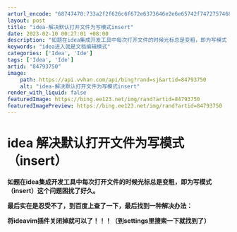 ```yaml
---
arturl_encode: "68747470:733a2f2f626c6f672e6373646e2e6e65742f74727574683939:2f61727469636c652f64657461696c732f3834373933373530"
layout: post
title: "idea-解决默认打开文件为写模式insert"
date: 2023-02-10 00:27:01 +08:00
description: "如题在idea集成开发工具中每次打开文件的时候光标总是变粗，即为写模式（insert）这个问题困扰了"
keywords: "idea进入就是文档编辑模式"
categories: ['Idea', 'Ide']
tags: ['Idea', 'Ide']
artid: "84793750"
image:
    path: https://api.vvhan.com/api/bing?rand=sj&artid=84793750
    alt: "idea-解决默认打开文件为写模式insert"
render_with_liquid: false
featuredImage: https://bing.ee123.net/img/rand?artid=84793750
featuredImagePreview: https://bing.ee123.net/img/rand?artid=84793750
---
```


# idea 解决默认打开文件为写模式（insert）

**如题在idea集成开发工具中每次打开文件的时候光标总是变粗，即为写模式（insert）这个问题困扰了好久。**

**最后实在是忍受不了，到百度上查了一下，最后找到一种解决办法：**

**将ideavim插件关闭掉就可以了！！！（到settings里搜索一下就找到了）**
